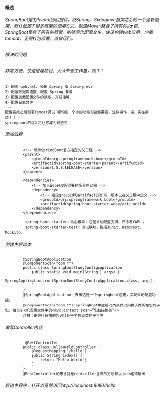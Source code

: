 #### 概述
###### SpringBoot是由Pivotal团队提供，继Spring、Springmvc框架之后的一个全新框架，默认配置了很多框架的使用方式，就像Maven整合了所有的Jar包，SpringBoot整合了所有的框架。能够简化配置文件，快速构建web应用，内置tomcat，无需打包部署，直接运行。
###### 解决的问题
###### 非常方便、快速搭建项目，大大节省工作量，如下：

    1）配置 web.xml，加载 Spring 和 Spring mvc
    2）配置数据库连接、配置 Spring 事务
    3）配置加载配置文件的读取，开启注解
    4）配置日志文件
    ...
    配置完成之后部署Tomcat调试 哪怕是一个小的功能可能都需要，这样操作一遍，实在麻烦！！！
    springboot的引入将让它成为过去式
###### 添加依赖

            <!-- 继承SpringBoot官方指定的父工程 -->	
            <parent>
                <groupId>org.springframework.boot</groupId>
                <artifactId>spring-boot-starter-parent</artifactId>
                <version>1.5.8.RELEASE</version>
            </parent>

            <dependencies>
                <!-- 加入Web开发所需要的场景启动器 -->
                <dependency>
                    <!-- 指定groupId和artifactId即可，版本已在父工程中定义 -->
                    <groupId>org.springframework.boot</groupId>
                    <artifactId>spring-boot-starter-web</artifactId>
                </dependency>
            </dependencies>
             
             spring-boot-starter：核心模块，包括自动配置支持、日志和YAML；
             spring-boot-starter-test：测试模块，包括JUnit、Hamcrest、Mockito。
###### 创建主启动类

            @SpringBootApplication 
            @ComponentScan("com.*")
            public class SpringBootStudyConfigApplication
                public static void main(String[] args) {
                    SpringApplication.run(SpringBootStudyConfigApplication.class, args);
                }
            }
            @SpringBootApplication：表示这是一个springboot应用，实现自动配置功能。
            @ComponentScan("com.*"):SpringBoot中主启动类会自动扫描该类所在包的子包，相当于xml配置文件中的<mvc:context scan=”包扫描路径”/>
            注意：要进行扫描的包必须处于主启动类的子包中
###### 编写Controller内容
                
             @RestController
            public class HelloWorldController {
                @RequestMapping("/hello")
                public String index() {
                    return "Hello World";
                }
            }
            @RestController的意思就是controller里面的方法都以json格式输出
###### 启动主程序，打开浏览器访问http://localhost:8080/hello

